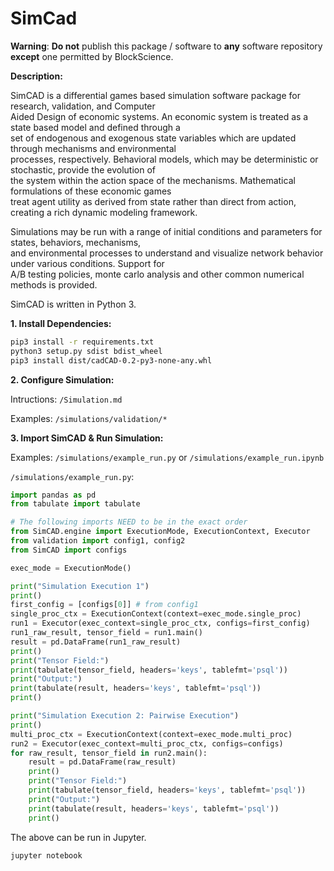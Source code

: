 # SimCad
**Warning**:
**Do not** publish this package / software to **any** software repository **except** one permitted by BlockScience.  

**Description:**

SimCAD is a differential games based simulation software package for research, validation, and Computer \
Aided Design of economic systems. An economic system is treated as a state based model and defined through a \
set of endogenous and exogenous state variables which are updated through mechanisms and environmental \
processes, respectively. Behavioral models, which may be deterministic or stochastic, provide the evolution of \
the system within the action space of the mechanisms. Mathematical formulations of these economic games \
treat agent utility as derived from state rather than direct from action, creating a rich dynamic modeling framework.

Simulations may be run with a range of initial conditions and parameters for states, behaviors, mechanisms, \
and environmental processes to understand and visualize network behavior under various conditions. Support for \
A/B testing policies, monte carlo analysis and other common numerical methods is provided.

SimCAD is written in Python 3.

**1. Install Dependencies:**
```bash
pip3 install -r requirements.txt
python3 setup.py sdist bdist_wheel
pip3 install dist/cadCAD-0.2-py3-none-any.whl
```

**2. Configure Simulation:**

Intructions:
`/Simulation.md`

Examples:
`/simulations/validation/*`

**3. Import SimCAD & Run Simulation:**

Examples: `/simulations/example_run.py` or `/simulations/example_run.ipynb`

`/simulations/example_run.py`:
```python
import pandas as pd
from tabulate import tabulate

# The following imports NEED to be in the exact order
from SimCAD.engine import ExecutionMode, ExecutionContext, Executor
from validation import config1, config2
from SimCAD import configs

exec_mode = ExecutionMode()

print("Simulation Execution 1")
print()
first_config = [configs[0]] # from config1
single_proc_ctx = ExecutionContext(context=exec_mode.single_proc)
run1 = Executor(exec_context=single_proc_ctx, configs=first_config)
run1_raw_result, tensor_field = run1.main()
result = pd.DataFrame(run1_raw_result)
print()
print("Tensor Field:")
print(tabulate(tensor_field, headers='keys', tablefmt='psql'))
print("Output:")
print(tabulate(result, headers='keys', tablefmt='psql'))
print()

print("Simulation Execution 2: Pairwise Execution")
print()
multi_proc_ctx = ExecutionContext(context=exec_mode.multi_proc)
run2 = Executor(exec_context=multi_proc_ctx, configs=configs)
for raw_result, tensor_field in run2.main():
    result = pd.DataFrame(raw_result)
    print()
    print("Tensor Field:")
    print(tabulate(tensor_field, headers='keys', tablefmt='psql'))
    print("Output:")
    print(tabulate(result, headers='keys', tablefmt='psql'))
    print()
```

The above can be run in Jupyter.
```bash
jupyter notebook
```
